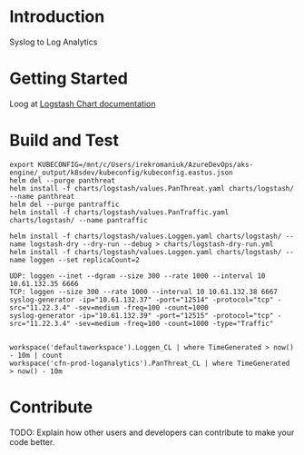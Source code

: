 # Introduction 
Syslog to Log Analytics

# Getting Started

Loog at [Logstash Chart documentation](https://github.com/helm/charts/tree/master/stable/logstash)


# Build and Test
```
export KUBECONFIG=/mnt/c/Users/irekromaniuk/AzureDevOps/aks-engine/_output/k8sdev/kubeconfig/kubeconfig.eastus.json
helm del --purge panthreat
helm install -f charts/logstash/values.PanThreat.yaml charts/logstash/ --name panthreat
helm del --purge pantraffic
helm install -f charts/logstash/values.PanTraffic.yaml charts/logstash/ --name pantraffic

helm install -f charts/logstash/values.Loggen.yaml charts/logstash/ --name logstash-dry --dry-run --debug > charts/logstash-dry-run.yml
helm install -f charts/logstash/values.Loggen.yaml charts/logstash/ --name loggen --set replicaCount=2

UDP: loggen --inet --dgram --size 300 --rate 1000 --interval 10 10.61.132.35 6666
TCP: loggen --size 300 --rate 1000 --interval 10 10.61.132.38 6667
syslog-generator -ip="10.61.132.37" -port="12514" -protocol="tcp" -src="11.22.3.4" -sev=medium -freq=100 -count=1000
syslog-generator -ip="10.61.132.39" -port="12515" -protocol="tcp" -src="11.22.3.4" -sev=medium -freq=100 -count=1000 -type="Traffic"


workspace('defaultaworkspace').Loggen_CL | where TimeGenerated > now() - 10m | count
workspace('cfn-prod-loganalytics').PanThreat_CL | where TimeGenerated > now() - 10m
```

# Contribute
TODO: Explain how other users and developers can contribute to make your code better. 
